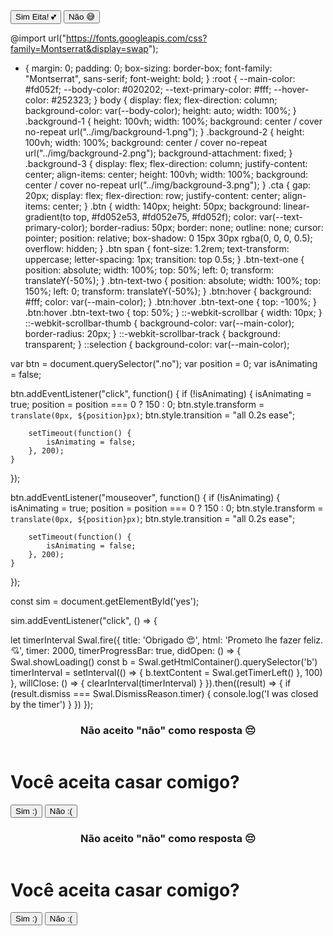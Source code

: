<!DOCTYPE html>
<html lang="pt-BR">
  <head>
    <meta charset="UTF-8" />
    <meta name="viewport" content="width=device-width, initial-scale=1.0" />
    <link rel="icon" href="./assets/img/logo-site.png">
    <title>Namora comigo?</title>
    <link rel="stylesheet" href="./assets//css/app.css" />
    <script src="./assets/js/app.js" defer></script>
  </head>
  <body>
    <div class="background-1"></div>
    <div class="background-2"></div>
    <div class="background-3">
      <div class="cta">
        <button class="btn" id="yes">
          <span class="btn-text-one">Sim</span>
          <span class="btn-text-two">Eita! 💕</span>
        </button>
        <button class="btn no">
          <span class="btn-text-one">Não</span>
          <span class="btn-text-two">😅</span>
        </button>
      </div>
    </div>
    <script src="https://cdn.jsdelivr.net/npm/sweetalert2@11"></script>
  </body>
</html>

@import url("https://fonts.googleapis.com/css?family=Montserrat&display=swap");

* {
  margin: 0;
  padding: 0;
  box-sizing: border-box;
  font-family: "Montserrat", sans-serif;
  font-weight: bold;
}
:root {
  --main-color: #fd052f;
  --body-color: #020202;
  --text-primary-color: #fff;
  --hover-color: #252323;
}
body {
  display: flex;
  flex-direction: column;
  background-color: var(--body-color);
  height: auto;
  width: 100%;
}
.background-1 {
  height: 100vh;
  width: 100%;
  background: center / cover no-repeat url("../img/background-1.png");
}
.background-2 {
  height: 100vh;
  width: 100%;
  background: center / cover no-repeat url("../img/background-2.png");
  background-attachment: fixed;
}
.background-3 {
  display: flex;
  flex-direction: column;
  justify-content: center;
  align-items: center;
  height: 100vh;
  width: 100%;
  background: center / cover no-repeat url("../img/background-3.png");
}
.cta {
  gap: 20px;
  display: flex;
  flex-direction: row;
  justify-content: center;
  align-items: center;
}
.btn {
  width: 140px;
  height: 50px;
  background: linear-gradient(to top, #fd052e53, #fd052e75, #fd052f);
  color: var(--text-primary-color);
  border-radius: 50px;
  border: none;
  outline: none;
  cursor: pointer;
  position: relative;
  box-shadow: 0 15px 30px rgba(0, 0, 0, 0.5);
  overflow: hidden;
}
.btn span {
  font-size: 1.2rem;
  text-transform: uppercase;
  letter-spacing: 1px;
  transition: top 0.5s;
}
.btn-text-one {
  position: absolute;
  width: 100%;
  top: 50%;
  left: 0;
  transform: translateY(-50%);
}
.btn-text-two {
  position: absolute;
  width: 100%;
  top: 150%;
  left: 0;
  transform: translateY(-50%);
}
.btn:hover {
  background: #fff;
  color: var(--main-color);
}
.btn:hover .btn-text-one {
  top: -100%;
}
.btn:hover .btn-text-two {
  top: 50%;
}
::-webkit-scrollbar {
  width: 10px;
}
::-webkit-scrollbar-thumb {
  background-color: var(--main-color);
  border-radius: 20px;
}
::-webkit-scrollbar-track {
  background: transparent;
}
::selection {
  background-color: var(--main-color);

var btn = document.querySelector(".no");
var position = 0;
var isAnimating = false;

btn.addEventListener("click", function() {
    if (!isAnimating) {
        isAnimating = true;
        position = position === 0 ? 150 : 0;
        btn.style.transform = `translate(0px, ${position}px)`;
        btn.style.transition = "all 0.2s ease";

        setTimeout(function() {
            isAnimating = false;
        }, 200);
    }
});

btn.addEventListener("mouseover", function() {
    if (!isAnimating) {
        isAnimating = true;
        position = position === 0 ? 150 : 0;
        btn.style.transform = `translate(0px, ${position}px)`;
        btn.style.transition = "all 0.2s ease";

        setTimeout(function() {
            isAnimating = false;
        }, 200);
    }
});

const sim = document.getElementById('yes');

sim.addEventListener("click", () => {

let timerInterval
Swal.fire({
  title: 'Obrigado 😍',
  html: 'Prometo lhe fazer feliz. 💘',
  timer: 2000,
  timerProgressBar: true,
  didOpen: () => {
    Swal.showLoading()
    const b = Swal.getHtmlContainer().querySelector('b')
    timerInterval = setInterval(() => {
      b.textContent = Swal.getTimerLeft()
    }, 100)
  },
  willClose: () => {
    clearInterval(timerInterval)
  }
}).then((result) => {
  if (result.dismiss === Swal.DismissReason.timer) {
    console.log('I was closed by the timer')
  }
})
});
<!DOCTYPE html>
 <html lang="pt-BR">
 <head>
  <meta charset="UTF-8">
  <meta http-equiv="X-UA-Compatible" content="IE=edge">
  <meta name="viewport" content="width=device-width, initial-scale=1.0">
  <link rel="stylesheet" href="styles.css">
  <title>Casa comigo?</title>
 </head>
 <header>
  <div class="cabeçalho">
   <h3>Não aceito "não" como resposta 😔</h3>
  </div>
</header>
<body>
  <h1>Você aceita casar comigo?</h1>
  <div class="yes-or-no">
  <button class="yes" onclick="tanks()">Sim :)</button>
  <button class="no" onclick="not()">Não :(</button>
  </div>
</body>
<script src="script.js"></script>
</html>
<!DOCTYPE html>
 <html lang="pt-BR">
 <head>
  <meta charset="UTF-8">
  <meta http-equiv="X-UA-Compatible" content="IE=edge">
  <meta name="viewport" content="width=device-width, initial-scale=1.0">
  <link rel="stylesheet" href="styles.css">
  <title>Casa comigo?</title>
 </head>
 <header>
  <div class="cabeçalho">
   <h3>Não aceito "não" como resposta 😔</h3>
  </div>
</header>
<body>
  <h1>Você aceita casar comigo?</h1>
  <div class="yes-or-no">
  <button class="yes" onclick="tanks()">Sim :)</button>
  <button class="no" onclick="not()">Não :(</button>
  </div>
</body>
<script src="script.js"></script>
</html>

